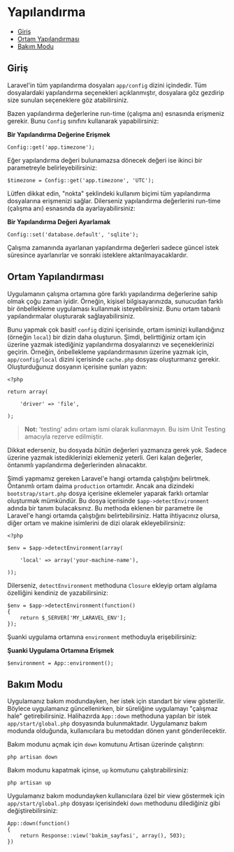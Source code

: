 # Yapılandırma

- [Giriş](#introduction)
- [Ortam Yapılandırması](#environment-configuration)
- [Bakım Modu](#maintenance-mode)

<a name="introduction"></a>
## Giriş

Laravel'in tüm yapılandırma dosyaları `app/config` dizini içindedir. Tüm dosyalardaki yapılandırma seçenekleri açıklanmıştır, dosyalara göz gezdirip size sunulan seçeneklere göz atabilirsiniz.

Bazen yapılandırma değerlerine run-time (çalışma anı) esnasında erişmeniz gerekir. Bunu `Config` sınıfını kullanarak yapabilirsiniz:

**Bir Yapılandırma Değerine Erişmek**

	Config::get('app.timezone');

Eğer yapılandırma değeri bulunamazsa dönecek değeri ise ikinci bir parametreyle belirleyebilirsiniz:

	$timezone = Config::get('app.timezone', 'UTC');

Lütfen dikkat edin, "nokta" şeklindeki kullanım biçimi tüm yapılandırma dosyalarına erişmenizi sağlar. Dilerseniz yapılandırma değerlerini run-time (çalışma anı) esnasında da ayarlayabilirsiniz:

**Bir Yapılandırma Değeri Ayarlamak**

	Config::set('database.default', 'sqlite');

Çalışma zamanında ayarlanan yapılandırma değerleri sadece güncel istek süresince ayarlanırlar ve sonraki isteklere aktarılmayacaklardır.

<a name="environment-configuration"></a>
## Ortam Yapılandırması

Uygulamanın çalışma ortamına göre farklı yapılandırma değerlerine sahip olmak çoğu zaman iyidir. Örneğin, kişisel bilgisayarınızda, sunucudan farklı bir önbellekleme uygulaması kullanmak isteyebilirsiniz. Bunu ortam tabanlı yapılandırmalar oluşturarak sağlayabilirsiniz.

Bunu yapmak çok basit! `config` dizini içerisinde, ortam isminizi kullandığınız (örneğin `local`) bir dizin daha oluşturun. Şimdi, belirttiğiniz ortam için üzerine yazmak istediğiniz yapılandırma dosyalarınızı ve seçeneklerinizi geçirin. Örneğin, önbellekleme yapılandırmasının üzerine yazmak için, `app/config/local` dizini içerisinde `cache.php` dosyası oluşturmanız gerekir. Oluşturduğunuz dosyanın içerisine şunları yazın:

	<?php

	return array(

		'driver' => 'file',

	);

> **Not:** 'testing' adını ortam ismi olarak kullanmayın. Bu isim Unit Testing amacıyla rezerve edilmiştir.

Dikkat ederseniz, bu dosyada _bütün_ değerleri yazmanıza gerek yok. Sadece üzerine yazmak istediklerinizi eklemeniz yeterli. Geri kalan değerler, öntanımlı yapılandırma değerlerinden alınacaktır.

Şimdi yapmamız gereken Laravel'e hangi ortamda çalıştığını belirtmek. Öntanımlı ortam daima `production` ortamıdır. Ancak ana dizindeki `bootstrap/start.php` dosya içerisine eklemeler yaparak farklı ortamlar oluşturmak mümkündür. Bu dosya içerisinde `$app->detectEnvironment` adında bir tanım bulacaksınız. Bu methoda eklenen bir parametre ile Laravel'e hangi ortamda çalıştığını belirtebilirsiniz. Hatta ihtiyacınız olursa, diğer ortam ve makine isimlerini de dizi olarak ekleyebilirsiniz:

    <?php

    $env = $app->detectEnvironment(array(

        'local' => array('your-machine-name'),

    ));

Dilerseniz, `detectEnvironment` methoduna `Closure` ekleyip ortam algılama özelliğini kendiniz de yazabilirsiniz:

	$env = $app->detectEnvironment(function()
	{
		return $_SERVER['MY_LARAVEL_ENV'];
	});

Şuanki uygulama ortamına `environment` methoduyla erişebilirsiniz:

**Şuanki Uygulama Ortamına Erişmek**

	$environment = App::environment();

<a name="maintenance-mode"></a>
## Bakım Modu

Uygulamanız bakım modundayken, her istek için standart bir view gösterilir. Böylece uygulamanız güncellenirken, bir süreliğine uygulamayı "çalışmaz hale" getirebilirsiniz. Halihazırda `App::down` methoduna yapılan bir istek `app/start/global.php` dosyasında bulunmaktadır. Uygulamanız bakım modunda olduğunda, kullanıcılara bu metoddan dönen yanıt gönderilecektir.

Bakım modunu açmak için `down` komutunu Artisan üzerinde çalıştırın:

	php artisan down

Bakım modunu kapatmak içinse, `up` komutunu çalıştırabilirsiniz:

	php artisan up

Uygulamanız bakım modundayken kullanıcılara özel bir view göstermek için `app/start/global.php` dosyası içerisindeki `down` methodunu dilediğiniz gibi değiştirebilirsiniz:

	App::down(function()
	{
		return Response::view('bakim_sayfasi', array(), 503);
	})